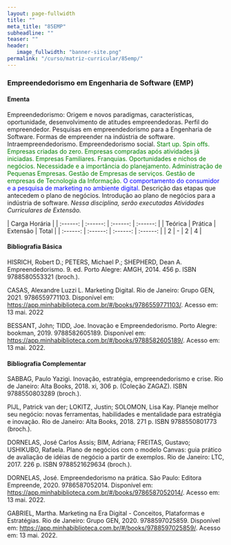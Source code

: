```yaml
---
layout: page-fullwidth
title: ""
meta_title: "85EMP"
subheadline: ""
teaser: ""
header:
   image_fullwidth: "banner-site.png"
permalink: "/curso/matriz-curricular/85emp/"
---
```


### **Empreendedorismo em Engenharia de Software (EMP)**

#### **Ementa**

Empreendedorismo: Origem e novos paradigmas, características, oportunidade, desenvolvimento de atitudes empreendedoras. Perfil do empreendedor. Pesquisas em empreendedorismo para a Engenharia de Software. Formas de empreender na indústria de software. Intraempreendedorismo. Empreendedorismo social. <class style="color: green">Start up. Spin offs. Empresas criadas do zero. Empresas compradas após atividades já iniciadas. Empresas Familiares. Franquias. Oportunidades e nichos de negócios. Necessidade e a importância do planejamento. Administração de Pequenas Empresas. Gestão de Empresas de serviços. Gestão de empresas de Tecnologia da Informação.</class> <class style="color: blue">O comportamento do consumidor e a pesquisa de marketing no ambiente digital.</class> Descrição das etapas que antecedem o plano de negócios. Introdução ao plano de negócios para a indústria de software. *Nessa disciplina, serão executadas Atividades Curriculares de Extensão.* 

| Carga Horária | 
| :------: | :------: | :------: | :------: |
| Teórica | Prática | Extensão | Total |
| :------: | :------: | :------: | :------: |
| 2 | - | 2 | 4 |

#### **Bibliografia Básica** 

HISRICH, Robert D.; PETERS, Michael P.; SHEPHERD, Dean A. Empreendedorismo. 9. ed. Porto Alegre: AMGH, 2014. 456 p. ISBN 9788580553321 (broch.). 

CASAS, Alexandre Luzzi L. Marketing Digital. Rio de Janeiro: Grupo GEN, 2021. 9786559771103. Disponível em: https://app.minhabiblioteca.com.br/#/books/9786559771103/. Acesso em: 13 mai. 2022 

BESSANT, John; TIDD, Joe. Inovação e Empreendedorismo. Porto Alegre: bookman, 2019. 9788582605189. Disponível em: https://app.minhabiblioteca.com.br/#/books/9788582605189/. Acesso em: 13 mai. 2022. 

#### **Bibliografia Complementar**

SABBAG, Paulo Yazigi. Inovação, estratégia, empreendedorismo e crise. Rio de Janeiro: Alta Books, 2018. xi, 306 p. (Coleção ZAGAZ). ISBN 9788550803289 (broch.). 

PIJL, Patrick van der; LOKITZ, Justin; SOLOMON, Lisa Kay. Planeje melhor seu negócio: novas ferramentas, habilidades e mentalidade para estratégia e inovação. Rio de Janeiro: Alta Books, 2018. 271 p. ISBN 9788550801773 (broch.). 

DORNELAS, José Carlos Assis; BIM, Adriana; FREITAS, Gustavo; USHIKUBO, Rafaela. Plano de negócios com o modelo Canvas: guia prático de avaliação de idéias de negócio a partir de exemplos. Rio de Janeiro: LTC, 2017. 226 p. ISBN 9788521629634 (broch.). 

DORNELAS, José. Empreendedorismo na prática. São Paulo: Editora Empreende, 2020. 9786587052014. Disponível em: https://app.minhabiblioteca.com.br/#/books/9786587052014/. Acesso em: 13 mai. 2022. 

GABRIEL, Martha. Marketing na Era Digital - Conceitos, Plataformas e Estratégias. Rio de Janeiro: Grupo GEN, 2020. 9788597025859. Disponível em: https://app.minhabiblioteca.com.br/#/books/9788597025859/. Acesso em: 13 mai. 2022. 